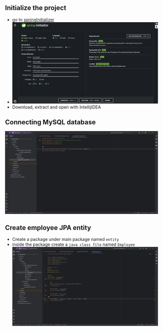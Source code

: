 
## Initialize the project
- go to [springInitializer](https://start.spring.io/)
- ![SpringInitializer](IMGS/SpringInit.png)
- Download, extract and open with IntellijIDEA

## Connecting MySQL database
![Connect DB](IMGS/ConnectingDatabase.png)


## Create employee JPA entity

- Create a package under main package named `entity`
- inside the package create a `java class file` named `Employee`
![JPA_entity_creation](IMGS/Employee_entity_JPA.png)

